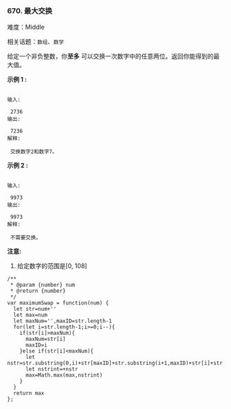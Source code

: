 ### 670. 最大交换

难度：Middle

相关话题：`数组`、`数学`

给定一个非负整数，你**至多** 可以交换一次数字中的任意两位。返回你能得到的最大值。



**示例 1 :** 





```

输入:

 2736
输出:

 7236
解释:

 交换数字2和数字7。

```


**示例 2 :** 





```

输入:

 9973
输出:

 9973
解释:

 不需要交换。

```


**注意:** 




1. 给定数字的范围是[0, 108]






```
/**
 * @param {number} num
 * @return {number}
 */
var maximumSwap = function(num) {
  let str=num+''
  let max=num
  let maxNum='',maxID=str.length-1
  for(let i=str.length-1;i>=0;i--){
    if(str[i]>maxNum){
      maxNum=str[i]
      maxID=i
    }else if(str[i]<maxNum){
      let nstr=str.substring(0,i)+str[maxID]+str.substring(i+1,maxID)+str[i]+str.substring(maxID+1)
      let nstrint=+nstr
      max=Math.max(max,nstrint)
    }
  }
  return max
};



```

